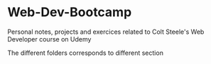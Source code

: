 # Web-Dev-Bootcamp

Personal notes, projects and exercices related to Colt Steele's Web Developer course on Udemy 

The different folders corresponds to different section
